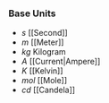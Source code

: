 ### Base Units
- $s$ [[Second]]
- $m$ [[Meter]]
- $kg$ Kilogram
- $A$ [[Current|Ampere]]
- $K$ [[Kelvin]]
- $mol$ [[Mole]]
- $cd$ [[Candela]]
